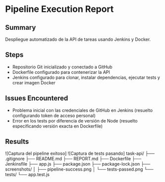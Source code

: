 # Pipeline Execution Report

## Summary
Despliegue automatizado de la API de tareas usando Jenkins y Docker.

## Steps
- Repositorio Git inicializado y conectado a GitHub
- Dockerfile configurado para contenerizar la API
- Jenkins configurado para clonar, instalar dependencias, ejecutar tests y crear imagen Docker

## Issues Encountered
- Problema inicial con las credenciales de GitHub en Jenkins (resuelto configurando token de acceso personal)
- Error en los tests por diferencia de versión de Node (resuelto especificando versión exacta en Dockerfile)

## Results
![Captura del pipeline exitoso]
![Captura de tests pasando]
task-api/
├── .gitignore
├── README.md
├── REPORT.md
├── Dockerfile
├── Jenkinsfile
├── app.js
├── package.json
├── package-lock.json
├── screenshots/
│   ├── pipeline-success.png
│   └── tests-passed.png
└── tests/
    └── app.test.js
